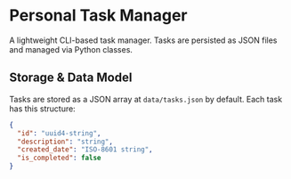 # Personal Task Manager

A lightweight CLI-based task manager. Tasks are persisted as JSON files and managed via Python classes.

## Storage & Data Model

Tasks are stored as a JSON array at `data/tasks.json` by default. Each task has this structure:

```json
{
  "id": "uuid4-string",
  "description": "string",
  "created_date": "ISO-8601 string",
  "is_completed": false
}

